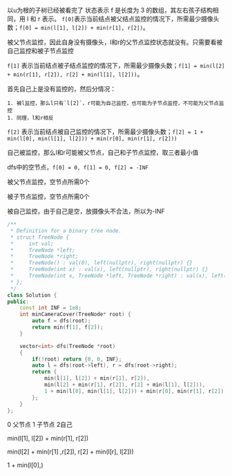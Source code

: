 以u为根的子树已经被看完了
状态表示 f 是长度为 3 的数组，其左右孩子结构相同，用 l 和 r 表示。
`f[0]`表示当前结点被父结点监控的情况下，所需最少摄像头数；`f[0] = min(l[1], l[2]) + min(r[1], r[2])`。

被父节点监控，因此自身没有摄像头，l和r的父节点监控状态就没有。只需要看被自己监控和被子节点监控



`f[1]` 表示当前结点被子结点监控的情况下，所需最少摄像头数；`f[1] = min(l[2] + min(r[1], r[2]), r[2] + min(l[1], l[2]))`。

首先自己上是没有监控的，然后分情况：

	1. 被l监控，那么l只有`l[2]`，r可能为自己监控，也可能为子节点监控，不可能为父节点监控
	1. 同理，l和r相反



`f[2]` 表示当前结点被自己监控的情况下，所需最少摄像头数；`f[2] = 1 + min(l[0], min(l[1], l[2])) + min(r[0], min(r[1], r[2]))`

自己被监控，那么l和r可能被父节点，自己和子节点监控，取三者最小值



dfs中的空节点，`f[0] = 0, f[1] = 0, f[2] = -INF`

被父节点监控，空节点所需0个

被子节点监控，空节点所需0个

被自己监控，由于自己是空，放摄像头不合法，所以为-INF

```c++
/**
 * Definition for a binary tree node.
 * struct TreeNode {
 *     int val;
 *     TreeNode *left;
 *     TreeNode *right;
 *     TreeNode() : val(0), left(nullptr), right(nullptr) {}
 *     TreeNode(int x) : val(x), left(nullptr), right(nullptr) {}
 *     TreeNode(int x, TreeNode *left, TreeNode *right) : val(x), left(left), right(right) {}
 * };
 */
class Solution {
public:
    const int INF = 1e8;
    int minCameraCover(TreeNode* root) {
        auto f = dfs(root);
        return min(f[1], f[2]);
    }

    vector<int> dfs(TreeNode *root)
    {
        if(!root) return {0, 0, INF};
        auto l = dfs(root->left), r = dfs(root->right);
        return {
            min(l[1], l[2]) + min(r[1], r[2]),
            min(l[2] + min(r[1], r[2]), r[2] + min(l[1], l[2])),
            1 + min(l[0], min(l[1], l[2])) + min(r[0], min(r[1], r[2]))
        };
    }
};
```





0 父节点 1 子节点 2自己

min(l[1], l[2]) + min(r[1], r[2])



min(l[2] + min(r[1] ,r[2]), r[2] + min(l[r], l[2]))



1 + min(l[0],)
